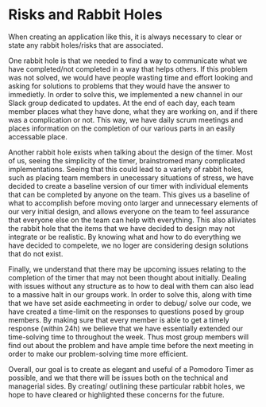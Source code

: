 # Risks and Rabbit Holes

When creating an application like this, it is always necessary to clear or state any rabbit holes/risks that are associated.

One rabbit hole is that we needed to find a way to communicate what we have completed/not completed in a way that helps others. If this problem was not solved, we would have people wasting time and effort
looking and asking for solutions to problems that they would have the answer to immedietly. In order to solve this, we implemented a new channel in our Slack group dedicated
to updates. At the end of each day, each team member places what they have done, what they are working on, and if there was a complication or not. This way, we have daily
scrum meetings and places information on the completion of our various parts in an easily accessable place.

Another rabbit hole exists when talking about the design of the timer. Most of us, seeing the simplicity of the timer, brainstromed many complicated implementations. Seeing that this could lead to a variety of rabbit holes, such as
placing team members in unecessary situations of stress, we have decided to create a baseline version of our timer with individual elements that can be completed
by anyone on the team. This gives us a baseline of what to accomplish before moving onto larger and unnecessary elements of our very initial design, and allows everyone
on the team to feel assurance that everyone else on the team can help with everything. This also alliviates the rabbit hole that the items that we have decided to design may
not integrate or be realistic. By knowing what and how to do everything we have decided to compelete, we no loger are considering design solutions that do not exist.

Finally, we understand that there may be upcoming issues relating to the completion of the timer that may not been thought about initially. Dealing with issues without any structure
as to how to deal with them can also lead to a massive halt in our groups work. In order to solve this, along with time that we have set aside eachmeeting in order to debug/
solve our code, we have created a time-limit on the responses to questions posed by group members. By making sure that every member is able to get a timely response (within 24h)
we believe that we have essentially extended our time-solving time to throughout the week. Thus most group members will find out about the problem and have ample time before
the next meeting in order to make our problem-solving time more efficient.

Overall, our goal is to create as elegant and useful of a Pomodoro Timer as possible, and we that there will be issues both on the technical and managerial sides. By creating/
outlining these particular rabbit holes, we hope to have cleared or highlighted these concerns for the future.


